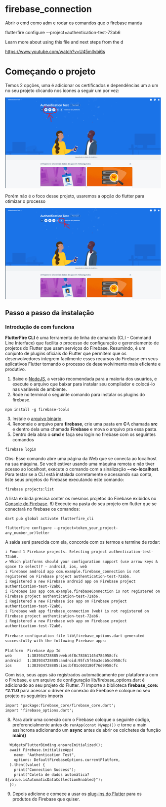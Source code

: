 # firebase_connection

Abrir o cmd como adm e rodar os comandos que o firebase manda

flutterfire configure --project=authentication-test-72ab6


Learn more about using this file and next steps from the d


https://www.youtube.com/watch?v=U45mIlvbi6s

# Começando o projeto

Temos 2 opções, uma é adicionar os certificados e dependências um a um no seu projeto clicando nos ícones a seguir um por vez:

<div align="center">
  <img src="Assets\Images\android_ios_web.png">
</div>

Porém não é o foco desse projeto, usaremos a opção do flutter para otimizar o processo

<div align="center">
  <img src="Assets\Images\flutter.png">
</div>

## Passo a passo da instalação

### Introdução de com funciona

**FlutterFire CLI** é uma ferramenta de linha de comando (CLI - Command Line Interface) que facilita o processo de configuração e gerenciamento de projetos do Flutter que usam serviços do Firebase. Resumindo, é um conjunto de plugins oficiais do Flutter que permitem que os desenvolvedores integrem facilmente esses recursos do Firebase em seus aplicativos Flutter tornando o processo de desenvolvimento mais eficiente e produtivo.

1) Baixe o [NodeJS](https://nodejs.org/en), a versão recomendada para a maioria dos usuários, e execute o arquivo que baixar para instalar seu compilador e colocá-lo nas variáveis de ambiente.
2) Rode no terminal o seguinte comando para instalar os plugins do firebase.
```
npm install -g firebase-tools
```
3) Instale o [arquivo binário](https://firebase.tools/bin/win/instant/latest).
4) Renomeie o arquivo para **firebase**, crie uma pasta em **C:\\** chamada **src** e dentro dela uma chamada **Firebase** e mova o arquivo pra essa pasta.
5) Dentro dela abra o **cmd** e faça seu login no firebase com os seguintes comandos
```
firebase login
```
Obs: Esse comando abre uma página da Web que se conecta ao localhost na sua máquina. Se você estiver usando uma máquina remota e não tiver acesso ao localhost, execute o comando com a sinalização **--no-localhost**.
Para testar se a CLI está instalada corretamente e acessando sua conta, liste seus projetos do Firebase executando este comando:
```
firebase projects:list
```
A lista exibida precisa conter os mesmos projetos do Firebase exibidos no [Console do Firebase](https://console.firebase.google.com/u/0/?hl=pt).
6) Execute na pasta do seu projeto em flutter que se conectará no firebase os comandos:
```
dart pub global activate flutterfire_cli
```
```
flutterfire configure --project=token_your_project-any_number_or)letter
```
A saída será parecida com ela, concorde com os termos e termine de rodar:
```
i Found 1 Firebase projects. Selecting project authentication-test-72ab6.
✔ Which platforms should your configuration support (use arrow keys & space to select)? · android, ios, web
i Firebase android app com.example.firebase_connection is not registered on Firebase project authentication-test-72ab6.
i Registered a new Firebase android app on Firebase project authentication-test-72ab6.
i Firebase ios app com.example.firebaseConnection is not registered on Firebase project authentication-test-72ab6.
i Registered a new Firebase ios app on Firebase project authentication-test-72ab6.
i Firebase web app firebase_connection (web) is not registered on Firebase project authentication-test-72ab6.
i Registered a new Firebase web app on Firebase project authentication-test-72ab6.

Firebase configuration file lib\firebase_options.dart generated successfully with the following Firebase apps:

Platform  Firebase App Id
web       1:383934728885:web:6f8c783611454784958cfc
android   1:383934728885:android:95fc5f46a3ecb5cd958cfc
ios       1:383934728885:ios:bf81c603180f76d9958cfc
```
Com isso, seus apps são registrados automaticamente por plataforma com o Firebase, e um arquivo de configuração lib/firebase_options.dart é adicionado ao seu projeto do Flutter.
7) Importe a biblioteca **firebase_core: ^2.11.0** para acessar o driver de conexão do Firebase e coloque no seu projeto os seguintes imports
```
import 'package:firebase_core/firebase_core.dart';
import 'firebase_options.dart';
```
8) Para abrir uma conexão com o Firebase coloque o seguinte código, preferencialmente antes do `runApp(const MyApp())` e torne a main assíncrona adicionando um **async** antes de abrir os colchetes da função **main()**
```
  WidgetsFlutterBinding.ensureInitialized();
  await Firebase.initializeApp(
    name: "Authentication Test",
    options: DefaultFirebaseOptions.currentPlatform,
  ).then((value) {
    print("Connection Success");
    print("Coleta de dados automática? ${value.isAutomaticDataCollectionEnabled}");
  });
```
9) Depois adicione e comece a usar os [plug-ins do Flutter](https://firebase.google.com/docs/flutter/setup?hl=pt&authuser=0&platform=android#available-plugins) para os produtos do Firebase que quiser.